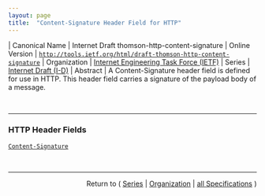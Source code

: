 ```yaml
---
layout: page
title:  "Content-Signature Header Field for HTTP"
---
```


| Canonical Name | Internet Draft thomson-http-content-signature
| Online Version | [`http://tools.ietf.org/html/draft-thomson-http-content-signature`](http://tools.ietf.org/html/draft-thomson-http-content-signature)
| Organization | [Internet Engineering Task Force (IETF)](..)
| Series | [Internet Draft (I-D)](.)
| Abstract | A Content-Signature header field is defined for use in HTTP. This header field carries a signature of the payload body of a message.

<br/>
<hr/>

### HTTP Header Fields

[`Content-Signature`](/concepts/http-header/Content-Signature "A Content-Signature header field is defined for use in HTTP. This header field carries a signature of the payload body of a message.")



<br/>
<hr/>

<p style="text-align: right">Return to ( <a href="./">Series</a> | <a href="../">Organization</a> | <a href="../../">all Specifications</a> )</p>